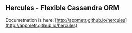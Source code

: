 ## Hercules - Flexible Cassandra ORM

Documetnation is here: [http://appmetr.github.io/hercules](http://appmetr.github.io/hercules)
